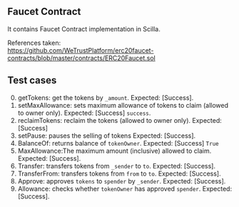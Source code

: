 ## Faucet Contract
It contains Faucet Contract implementation in Scilla.

References taken:<br>
https://github.com/WeTrustPlatform/erc20faucet-contracts/blob/master/contracts/ERC20Faucet.sol


## Test cases

0. getTokens: get the tokens by `_amount`. Expected: [Success].
1. setMaxAllowance: sets maximum allowance of tokens to claim (allowed to owner only). Expected: [Success] `success`.
2. reclaimTokens: reclaim the tokens (allowed to owner only). Expected: [Success] 
3. setPause: pauses the selling of tokens  Expected: [Success]. 
4. BalanceOf: returns balance of `tokenOwner`. Expected: [Success] `True`
5. MaxAllowance:The maximum amount (inclusive) allowed to claim. Expected: [Success].
6. Transfer: transfers tokens from `_sender` to `to`. Expected: [Success].
7. TransferFrom: transfers tokens from `from` to `to`. Expected: [Success].
8. Approve: approves `tokens` to `spender` by `_sender`. Expected: [Success].
9. Allowance: checks whether `tokenOwner` has approved `spender`. Expected: [Success]. 

